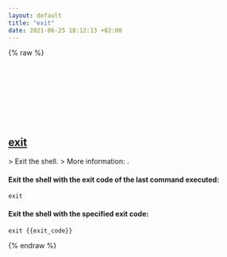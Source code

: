 ```yaml
---
layout: default
title: "exit"
date: 2021-06-25 18:12:13 +02:00
---
```

{% raw %}
<h2 id="exit">
  <a href="/en/common/exit.html">exit</a> <a href="#exit"><svg class="icon">
    <use href="/assets/images/unicode_sprite.svg#link" />
  </svg></a>
</h2>
> Exit the shell.
> More information: <https://manned.org/exit>.

#### Exit the shell with the exit code of the last command executed:
```shell
exit
```
#### Exit the shell with the specified exit code:
```shell
exit {{exit_code}}
```
{% endraw %}